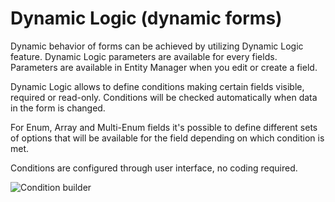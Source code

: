 # Dynamic Logic (dynamic forms)

Dynamic behavior of forms can be achieved by utilizing Dynamic Logic feature. Dynamic Logic parameters are available for every fields. Parameters are available in Entity Manager when you edit or create a field.
 
Dynamic Logic allows to define conditions making certain fields visible, required or read-only. Conditions will be checked automatically when data in the form is changed.

For Enum, Array and Multi-Enum fields it's possible to define different sets of options that will be available for the field depending on which condition is met.

Conditions are configured through user interface, no coding required.

![Condition builder](https://raw.githubusercontent.com/espocrm/documentation/master/_static/images/administration/dynamic-logic/1.png)
